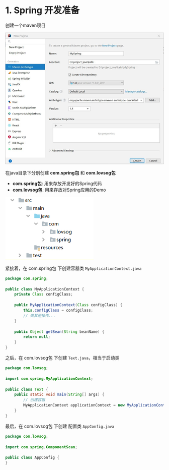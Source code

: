 # 1. Spring 开发准备

创建一个maven项目

![1](No1/1.jpg)

在java目录下分别创建 **com.spring包** 和 **com.lovsog包**

- **com.spring包**: 用来存放开发好的Spring代码
- **com.lovsog包**: 用来存放对Spring应用的Demo

![2](No1/2.png)

紧接着，在 com.spring包 下创建容器类 `MyApplicationContext.java` 

```java
package com.spring;

public class MyApplicationContext {
    private Class configClass;

    public MyApplicationContext(Class configClass) {
        this.configClass = configClass;
        // 做其他操作...
    }

    public Object getBean(String beanName) {
        return null;
    }
}
```

之后，在 com.lovsog包 下创建 `Text.java`，相当于启动类

```java
package com.lovsog;

import com.spring.MyApplicationContext;

public class Text {
    public static void main(String[] args) {
        // 创建容器
        MyApplicationContext applicationContext = new MyApplicationContext(AppConfig.class);
    }
}
```

最后，在 com.lovsog包 下创建 配置类 `AppConfig.java`

```java
package com.lovsog;

import com.spring.ComponentScan;

public class AppConfig {
}
```

